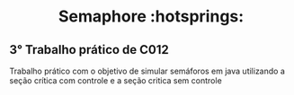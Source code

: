 <h1 align = "center">Semaphore :hotsprings: </h1>
<h2> 3° Trabalho prático de C012 </h2>

<p> Trabalho prático  com o objetivo de simular semáforos em java utilizando
a seção crítica com controle e a seção critica sem controle</p>

